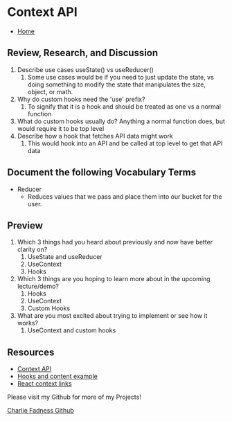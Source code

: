 # Context API

- [Home](https://fadnesscharlie.github.io/reading-notes/401/)

## Review, Research, and Discussion

1. Describe use cases useState() vs useReducer()
    1. Some use cases would be if you need to just update the state, vs doing something to modify the state that manipulates the size, object, or math.
2. Why do custom hooks need the 'use' prefix?
    1. To signify that it is a hook and should be treated as one vs a normal function
3. What do custom hooks usually do?
    Anything a normal function does, but would require it to be top level
4. Describe how a hook that fetches API data might work
    1. This would hook into an API and be called at top level to get that API data

## Document the following Vocabulary Terms

- Reducer
  - Reduces values that we pass and place them into our bucket for the user.

## Preview

1. Which 3 things had you heard about previously and now have better clarity on?
   1. UseState and useReducer
   2. UseContext
   3. Hooks
2. Which 3 things are you hoping to learn more about in the upcoming lecture/demo?
   1. Hooks
   2. UseContext
   3. Custom Hooks
3. What are you most excited about trying to implement or see how it works?
   1. UseContext and custom hooks

## Resources

- [Context API](https://reactjs.org/docs/context.html)
- [Hooks and content example](https://medium.com/swlh/snackbars-in-react-an-exercise-in-hooks-and-context-299b43fd2a2b)
- [React context links](https://github.com/diegohaz/awesome-react-context)

Please visit my Github for more of my Projects!

[Charlie Fadness Github](https://github.com/fadnesscharlie)
